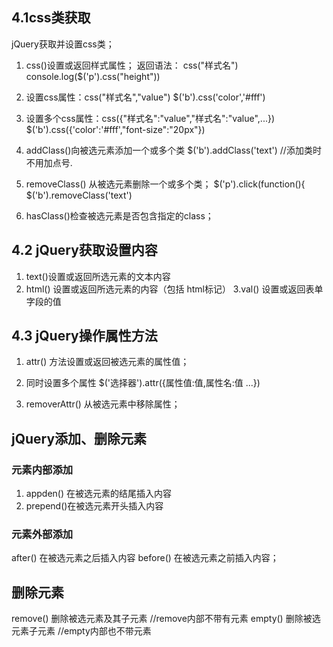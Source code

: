 ## 4.1css类获取
jQuery获取并设置css类；
1. css()设置或返回样式属性；
返回语法： css("样式名")
console.log($('p').css("height"))
2. 设置css属性：css("样式名","value")
    $('b').css('color','#fff')

3. 设置多个css属性：css({"样式名":"value","样式名":"value",...})
    $('b').css({'color':'#fff',"font-size":"20px"})
   
4. addClass()向被选元素添加一个或多个类
    $('b').addClass('text')         //添加类时不用加点号.
   
5. removeClass()      从被选元素删除一个或多个类；
    $('p').click(function(){
        $('b').removeClass('text')
6. hasClass()检查被选元素是否包含指定的class；

## 4.2 jQuery获取设置内容
1. text()设置或返回所选元素的文本内容
2. html()   设置或返回所选元素的内容（包括 html标记）
3.val()     设置或返回表单字段的值

## 4.3 jQuery操作属性方法
1. attr()   方法设置或返回被选元素的属性值；

2. 同时设置多个属性
   $('选择器').attr({属性值:值,属性名:值 ...})
3. removerAttr()        从被选元素中移除属性；

## jQuery添加、删除元素
### 元素内部添加
1. appden()   在被选元素的结尾插入内容
2. prepend()在被选元素开头插入内容
### 元素外部添加
after()       在被选元素之后插入内容
before()       在被选元素之前插入内容；
## 删除元素 
remove()     删除被选元素及其子元素        //remove内部不带有元素
empty()         删除被选元素子元素           //empty内部也不带元素



